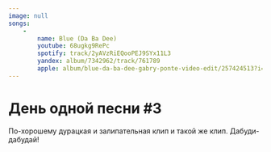 ```yaml
---
image: null
songs:
    -
        name: Blue (Da Ba Dee)
        youtube: 68ugkg9RePc
        spotify: track/2yAVzRiEQooPEJ9SYx11L3
        yandex: album/7342962/track/761789
        apple: album/blue-da-ba-dee-gabry-ponte-video-edit/257424513?i=257425447
---
```

# День одной песни #3

По-хорошему дурацкая и залипательная клип и такой же клип. Дабуди-дабудай!